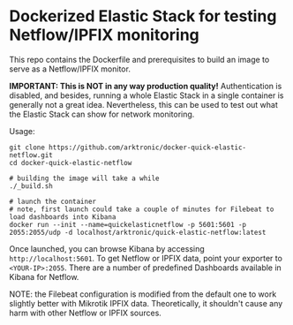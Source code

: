 # Dockerized Elastic Stack for testing Netflow/IPFIX monitoring

This repo contains the Dockerfile and prerequisites to build an image to serve as a Netflow/IPFIX monitor.

**IMPORTANT: This is NOT in any way production quality!** Authentication is disabled, and besides, running a whole Elastic Stack in a single container is generally not a great idea. Nevertheless, this can be used to test out what the Elastic Stack can show for network monitoring.

Usage:

```
git clone https://github.com/arktronic/docker-quick-elastic-netflow.git
cd docker-quick-elastic-netflow

# building the image will take a while
./_build.sh

# launch the container
# note, first launch could take a couple of minutes for Filebeat to load dashboards into Kibana
docker run --init --name=quickelasticnetflow -p 5601:5601 -p 2055:2055/udp -d localhost/arktronic/quick-elastic-netflow:latest
```

Once launched, you can browse Kibana by accessing `http://localhost:5601`. To get Netflow or IPFIX data, point your exporter to `<YOUR-IP>:2055`. There are a number of predefined Dashboards available in Kibana for Netflow.

NOTE: the Filebeat configuration is modified from the default one to work slightly better with Mikrotik IPFIX data. Theoretically, it shouldn't cause any harm with other Netflow or IPFIX sources.
